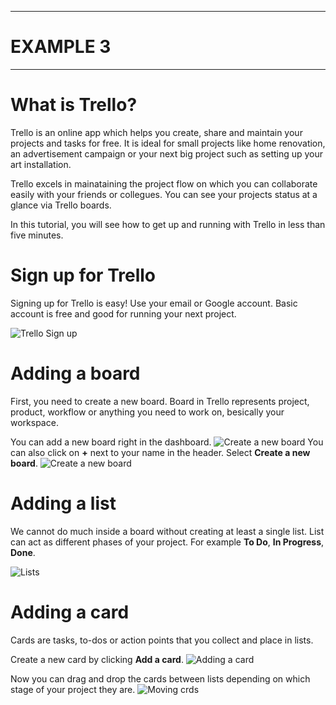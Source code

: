 
---
# EXAMPLE 3
---
# What is Trello?

Trello is an online app which helps you create, share and maintain your projects and tasks for free. It is ideal for small projects like home renovation, an advertisement campaign or your next big project such as setting up your art installation.

Trello excels in mainataining the project flow on which you can collaborate easily with your friends or collegues. You can see your projects status at a glance via Trello boards.

In this tutorial, you will see how to get up and running with Trello in less than five minutes.

# Sign up for Trello

Signing up for Trello is easy! Use your email or Google account. Basic account is free and good for running your next project.

![Trello Sign up](https://dl.dropboxusercontent.com/u/30944204/Screenshot%202016-03-02%2017.27.11.png)


# Adding a board

First, you need to create a new board. Board in Trello represents project, product, workflow or anything you need to work on, besically your workspace.
  
You can add a new board right in the dashboard.
![Create a new board](https://dl.dropboxusercontent.com/u/30944204/Screenshot%202016-03-02%2017.27.21.png)
You can also click on **+** next to your name in the header. Select **Create a new board**.
![Create a new board](https://dl.dropboxusercontent.com/u/30944204/Screenshot%202016-03-02%2017.27.28.png)

# Adding a list

We cannot do much inside a board without creating at least a single list. List can act as different phases of your project. For example **To Do**, **In Progress**, **Done**. 

![Lists](https://dl.dropboxusercontent.com/u/30944204/Screenshot%202016-03-02%2018.20.44.png)

# Adding a card

Cards are tasks, to-dos or action points that you collect and place in lists. 

Create a new card by clicking **Add a card**.
![Adding a card](https://dl.dropboxusercontent.com/u/30944204/Screenshot%202016-03-02%2018.30.42.png)

Now you can drag and drop the cards between lists depending on which stage of your project they are.
![Moving crds](https://dl.dropboxusercontent.com/u/30944204/Screenshot%202016-03-02%2018.38.12.png)